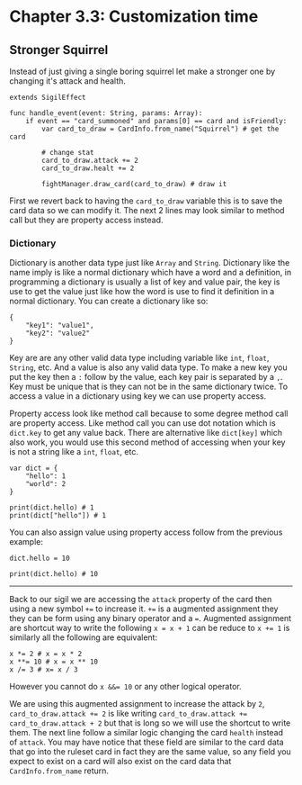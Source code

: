 # Chapter 3.3: Customization time

## Stronger Squirrel

Instead of just giving a single boring squirrel let make a stronger one by changing it's attack and health.

```gdscript
extends SigilEffect

func handle_event(event: String, params: Array):
	if event == "card_summoned" and params[0] == card and isFriendly:
		var card_to_draw = CardInfo.from_name("Squirrel") # get the card

		# change stat
		card_to_draw.attack += 2
		card_to_draw.healt += 2

		fightManager.draw_card(card_to_draw) # draw it
```

First we revert back to having the `card_to_draw` variable this is to save the card data so we can modify it. The next 2 lines may look similar to method call but they are property access instead.

### Dictionary

Dictionary is another data type just like `Array` and `String`. Dictionary like the name imply is like a normal dictionary which have a word and a definition, in programming a dictionary is usually a list of key and value pair, the key is use to get the value just like how the word is use to find it definition in a normal dictionary. You can create a dictionary like so:

```gdscript
{
	"key1": "value1",
	"key2": "value2"
}
```

Key are are any other valid data type including variable like `int`, `float`, `String`, etc. And a value is also any valid data type. To make a new key you put the key then a `:` follow by the value, each key pair is separated by a `,`. Key must be unique that is they can not be in the same dictionary twice. To access a value in a dictionary using key we can use property access.

Property access look like method call because to some degree method call are property access. Like method call you can use dot notation which is `dict.key` to get any value back. There are alternative like `dict[key]` which also work, you would use this second method of accessing when your key is not a string like a `int`, `float`, etc.

```gdscript
var dict = {
	"hello": 1
	"world": 2
}

print(dict.hello) # 1
print(dict["hello"]) # 1
```

You can also assign value using property access follow from the previous example:

```
dict.hello = 10

print(dict.hello) # 10
```

---

Back to our sigil we are accessing the `attack` property of the card then using a new symbol `+=` to increase it. `+=` is a augmented assignment they they can be form using any binary operator and a `=`. Augmented assignment are shortcut way to write the following `x = x + 1` can be reduce to `x += 1` is similarly all the following are equivalent:

```gdscript
x *= 2 # x = x * 2
x **= 10 # x = x ** 10
x /= 3 # x= x / 3
```

However you cannot do `x &&= 10` or any other logical operator.

We are using this augmented assignment to increase the attack by `2`, `card_to_draw.attack += 2` is like writing `card_to_draw.attack += card_to_draw.attack + 2` but that is long so we will use the shortcut to write them. The next line follow a similar logic changing the card `health` instead of `attack`. You may have notice that these field are similar to the card data that go into the ruleset card in fact they are the same value, so any field you expect to exist on a card will also exist on the card data that `CardInfo.from_name` return.
